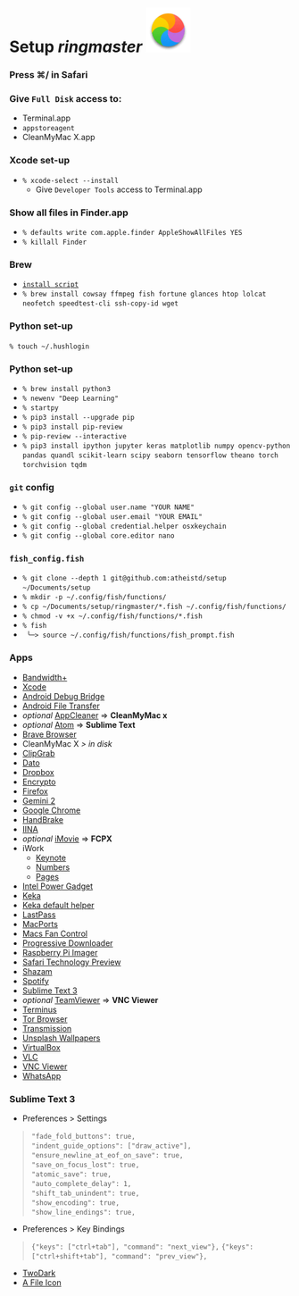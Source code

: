 # Setup *ringmaster* ![beach-ball](https://github.com/atheistd/atheistd.github.io/raw/master/assets/ringmaster/ringmaster.gif)

### Press ⌘/ in Safari

### Give `Full Disk` access to:

- Terminal.app
- `appstoreagent`
- CleanMyMac X.app



### Xcode set-up

- `% xcode-select --install`
	- Give `Developer Tools` access to Terminal.app



### Show all files in Finder.app

- `% defaults write com.apple.finder AppleShowAllFiles YES`
- `% killall Finder`



### Brew

- [`install script`](https://brew.sh/)
- `% brew install cowsay ffmpeg fish fortune glances htop lolcat neofetch speedtest-cli ssh-copy-id wget`



### Python set-up
`% touch ~/.hushlogin`


### Python set-up

- `% brew install python3`
- `% newenv "Deep Learning"`
- `% startpy`
- `% pip3 install --upgrade pip`
- `% pip3 install pip-review`
- `% pip-review --interactive`
- `% pip3 install ipython jupyter keras matplotlib numpy opencv-python pandas quandl scikit-learn scipy seaborn tensorflow theano torch torchvision tqdm`



### `git` config

- `% git config --global user.name "YOUR NAME"`
- `% git config --global user.email "YOUR EMAIL"`
- `% git config --global credential.helper osxkeychain`
- `% git config --global core.editor nano`


### `fish_config.fish`

- `% git clone --depth 1 git@github.com:atheistd/setup ~/Documents/setup`
- `% mkdir -p ~/.config/fish/functions/`
- `% cp ~/Documents/setup/ringmaster/*.fish ~/.config/fish/functions/`
- `% chmod -v +x ~/.config/fish/functions/*.fish`
- `% fish`
- ` ╰─> source ~/.config/fish/functions/fish_prompt.fish`



### Apps

- [Bandwidth+](https://apps.apple.com/in/app/bandwidth/id490461369?mt=12)
- [Xcode](https://apps.apple.com/in/app/xcode/id497799835)
- [Android Debug Bridge](https://developer.android.com/studio/releases/platform-tools.html)
- [Android File Transfer](http://android.com/filetransfer/)
- *optional* [AppCleaner](http://freemacsoft.net/appcleaner/) => **CleanMyMac x**
- *optional* [Atom](http://atom.io/) => **Sublime Text**
- [Brave Browser](https://brave.com/download/)
- CleanMyMac X *> in disk*
- [ClipGrab](https://clipgrab.org/)
- [Dato](https://apps.apple.com/in/app/dato/id1470584107?mt=12)
- [Dropbox](https://www.dropbox.com/downloading)
- [Encrypto](https://apps.apple.com/in/app/encrypto-secure-your-files/id935235287?mt=12)
- [Firefox](https://www.mozilla.org/en-US/firefox/new/)
- [Gemini 2](https://apps.apple.com/in/app/gemini-2-the-duplicate-finder/id1090488118?mt=12)
- [Google Chrome](https://chrome.google.com/)
- [HandBrake](http://handbrake.fr/)
- [IINA](https://iina.io/)
- *optional* [iMovie](https://apps.apple.com/in/app/imovie/id408981434?mt=12) => **FCPX**
- iWork
	- [Keynote](https://apps.apple.com/in/app/keynote/id409183694?mt=12)
	- [Numbers](https://apps.apple.com/in/app/numbers/id409203825?mt=12)
	- [Pages](https://apps.apple.com/in/app/pages/id409201541?mt=12)
- [Intel Power Gadget](https://software.intel.com/en-us/articles/intel-power-gadget/)
- [Keka](http://keka.io/)
- [Keka default helper](https://github.com/aonez/Keka/wiki/Default-application)
- [LastPass](https://apps.apple.com/in/app/lastpass-password-manager/id926036361?mt=12)
- [MacPorts](http://macports.org/)
- [Macs Fan Control](https://www.macupdate.com/app/mac/47386/macs-fan-control)
- [Progressive Downloader](https://macpsd.net/)
- [Raspberry Pi Imager](https://www.raspberrypi.org/downloads/)
- [Safari Technology Preview](https://developer.apple.com/safari/technology-preview/)
- [Shazam](https://apps.apple.com/in/app/shazam/id897118787?mt=12)
- [Spotify](http://spotify.com/in/download/other/)
- [Sublime Text 3](http://sublimetext.com/)
- *optional* [TeamViewer](http://teamviewer.com/) => **VNC Viewer**
- [Terminus](https://apps.apple.com/in/app/termius-ssh-client/id1176074088)
- [Tor Browser](http://torproject.org/)
- [Transmission](https://transmissionbt.com/download/)
- [Unsplash Wallpapers](https://apps.apple.com/in/app/unsplash-wallpapers/id1284863847?mt=12)
- [VirtualBox](http://virtualbox.org/wiki/Downloads)
- [VLC](http://www.videolan.org/)
- [VNC Viewer](https://www.realvnc.com/en/connect/download/viewer/)
- [WhatsApp](https://apps.apple.com/in/app/whatsapp-desktop/id1147396723?mt=12)



### Sublime Text 3

- Preferences > Settings
>`"fade_fold_buttons": true,`<br>
>`"indent_guide_options": ["draw_active"],`<br>
>`"ensure_newline_at_eof_on_save": true,`<br>
>`"save_on_focus_lost": true,`<br>
>`"atomic_save": true,`<br>
>`"auto_complete_delay": 1,`<br>
>`"shift_tab_unindent": true,`<br>
>`"show_encoding": true,`<br>
>`"show_line_endings": true,`

- Preferences > Key Bindings
>`{"keys": ["ctrl+tab"], "command": "next_view"},`
>`{"keys": ["ctrl+shift+tab"], "command": "prev_view"},`

- [TwoDark](https://packagecontrol.io/packages/Theme%20-%20TwoDark)
- [A File Icon](https://packagecontrol.io/packages/A%20File%20Icon)
